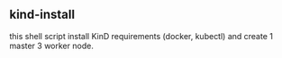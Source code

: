 ## kind-install

this shell script install KinD requirements (docker, kubectl) and create 1 master 3 worker node.


